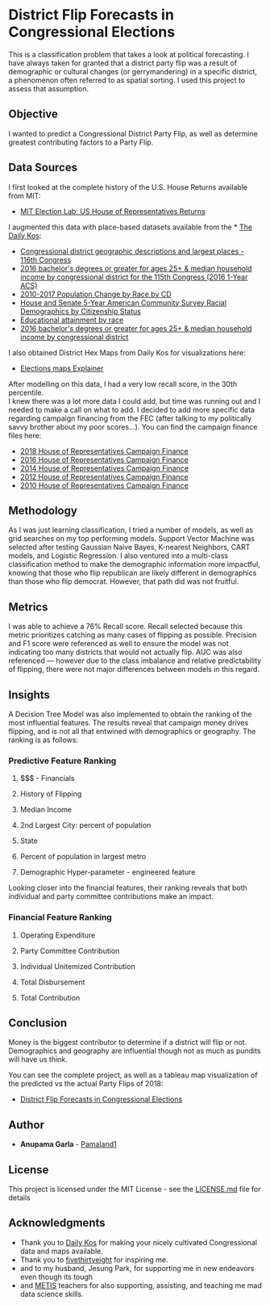 # District Flip Forecasts in Congressional Elections

This is a classification problem that takes a look at political forecasting.
I have always taken for granted that a district party flip was a result of demographic or 
cultural changes (or gerrymandering) in a specific district, a phenomenon often referred 
to as spatial sorting. I used this project to assess that assumption.

## Objective

I wanted to predict a Congressional District Party Flip, as well as
determine greatest contributing factors to a Party Flip.

## Data Sources

I first looked at the complete history of the U.S. House Returns available from MIT:

* [MIT Election Lab: US House of Representatives Returns](https://dataverse.harvard.edu/dataset.xhtml?persistentId=doi:10.7910/DVN/IG0UN2)

I augmented this data with place-based datasets available from the * [The Daily Kos](https://www.dailykos.com/stories/2018/2/21/1742660/-The-ultimate-Daily-Kos-Elections-guide-to-all-of-our-data-sets#16):

* [Congressional district geographic descriptions and largest places - 116th Congress](https://docs.google.com/spreadsheets/d/1ihOWzdGib_P-N3dXiwtP271stvSAcnZLL9JQJpHrGSk/edit#gid=0)
* [2016 bachelor's degrees or greater for ages 25+ & median household income by congressional district for the 115th Congress (2016 1-Year ACS)
](https://docs.google.com/spreadsheets/d/1BIJPzoJpKHXuQZjJSIpaHXN9ZIGM-YsP0jFzfuXTj7c/edit?ts=59e677bd#gid=1591888487)
* [2010-2017 Population Change by Race by CD](https://docs.google.com/spreadsheets/d/1z2mPUyhpkZrUt2jpfZ-N4QmvWnn7_n8B2p7lDHAKd7o/edit#gid=0)
* [House and Senate 5-Year American Community Survey Racial Demographics by Citizenship Status](https://docs.google.com/spreadsheets/d/14gFG9uQgJ-qTq3lkTNQ9YbhB9C8s3Gy78I1eqd7EpRM/edit#gid=1494447813) 
* [Educational attainment by race](https://docs.google.com/spreadsheets/d/1HfUqHKseC8QaVDhmlHMSUEVc-J9eeDzZeYAuHbCierc/edit#gid=0)
* [2016 bachelor's degrees or greater for ages 25+ & median household income by congressional district](https://docs.google.com/spreadsheets/d/1BIJPzoJpKHXuQZjJSIpaHXN9ZIGM-YsP0jFzfuXTj7c/edit?ts=59e677bd#gid=1591888487)

I also obtained District Hex Maps from Daily Kos for visualizations here:
* [Elections maps Explainer](https://docs.google.com/spreadsheets/d/1LrBXlqrtSZwyYOkpEEXFwQggvtR0bHHTxs9kq4kjOjw/edit#gid=1250379179)

After modelling on this data, I had a very low recall score, in the 30th percentile.  
I knew there was a lot more data I could add, but time was running out and I needed 
to make a call on what to add.
I decided to add more specific data regarding campaign financing from the FEC 
(after talking to my politically savvy brother about my poor scores...).  You can find the 
campaign finance files here:

* [2018 House of Representatives Campaign Finance](https://www.fec.gov/data/candidates/house/?election_year=2018&election_full=True)
* [2016 House of Representatives Campaign Finance](https://www.fec.gov/data/candidates/house/?election_year=2016&election_full=True)
* [2014 House of Representatives Campaign Finance](https://www.fec.gov/data/candidates/house/?election_year=2014&election_full=True)
* [2012 House of Representatives Campaign Finance](https://www.fec.gov/data/candidates/house/?election_year=2012&election_full=True)
* [2010 House of Representatives Campaign Finance](https://www.fec.gov/data/candidates/house/?election_year=2010&election_full=True)


## Methodology

As I was just learning classification, I tried a number of models, as well as grid searches 
on my top performing models.  Support Vector Machine was selected after testing Gaussian Naive 
Bayes, K-nearest Neighbors, CART models, and Logistic Regression.  I also ventured into a 
multi-class classification method to make the demographic information more impactful, knowing 
that those who flip republican are likely different in demographics than those who flip democrat.
However, that path did was not fruitful.

## Metrics

I was able to achieve a 76% Recall score.
Recall selected because this metric prioritizes catching as many cases of flipping as possible. 
Precision and F1 score were referenced as well to ensure the model was not indicating too many 
districts that would not actually flip. AUC was also referenced — however due to the class imbalance 
and relative predictability of flipping, there were not major differences between models in this regard.


## Insights

A Decision Tree Model was also implemented to obtain the ranking of the most influential features. 
The results reveal that campaign money drives flipping, and is not all that entwined with demographics 
or geography. The ranking is as follows:  

### Predictive Feature Ranking  

1. $$$ - Financials  

2. History of Flipping  

3. Median Income  

4. 2nd Largest City: percent of population  

5. State  

6. Percent of population in largest metro  

7. Demographic Hyper-parameter - engineered feature  
 

Looking closer into the financial features, their ranking reveals that both individual and 
party committee contributions make an impact.  


### Financial Feature Ranking  

1. Operating Expenditure  

2. Party Committee Contribution  

3. Individual Unitemized Contribution  

4. Total Disbursement  

5. Total Contribution  

## Conclusion
Money is the biggest contributor to determine if a district will flip or not.
Demographics and geography are influential though not as much as pundits will have us think.


You can see the complete project, as well as a tableau map visualization of the predicted vs the actual Party Flips of 2018:
* [District Flip Forecasts in Congressional Elections](https://medium.com/@anupamagarla/district-flip-forecasts-in-congressional-elections-47324c71e7ab?source=friends_link&sk=cc611a6a196f09b0fa1419dcd57bd32f)


## Author

* **Anupama Garla** - [Pamaland1](https://github.com/Pamaland1)

## License

This project is licensed under the MIT License - see the [LICENSE.md](LICENSE.md) file for details

## Acknowledgments

* Thank you to [Daily Kos](https://www.dailykos.com/) for making your nicely cultivated Congressional data and maps available. 
* Thank you to [fivethirtyeight](https://projects.fivethirtyeight.com/2018-midterm-election-forecast/house/) for inspiring me.
* and to my husband, Jesung Park, for supporting me in new endeavors even though its tough
* and [METIS](https://www.thisismetis.com/live-online-data-science-bootcamp) teachers for also supporting, assisting, and teaching me mad data science skills.

